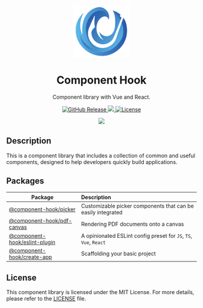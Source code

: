 <p align="center">
  <img width="150" src="./docs/public/logo.png">
</p>

<h1 align="center">Component Hook</h1>

<p align="center">
  Component library with Vue and React.
</p>

<p align="center">
  <a href="https://tzuyi0817.github.io/component-hook/#/home">
    <img alt="GitHub Release" src="https://img.shields.io/github/v/release/tzuyi0817/component-hook?label=%20&color=409eff">
  </a>
  <a href="https://github.com/tzuyi0817/component-hook">
    <img src="https://img.shields.io/badge/node-%20%3E%3D%2020.17.0-47c219?color=409eff" />
  </a>
  <a href="https://github.com/tzuyi0817/component-hook/blob/master/LICENSE">
    <img src="https://img.shields.io/github/license/tzuyi0817/component-hook?color=409eff" alt="License">
  </a>
</p>

<p align="center">
  <a href="https://tzuyi0817.github.io/component-hook/#/home">
    <img src="https://img.shields.io/badge/component--hook-READ%20THE%20DOCS%20-409eff?style=for-the-badge" />
  </a>
</p>

## Description

This is a component library that includes a collection of common and useful components, designed to help developers quickly build applications.

## Packages

| Package                                                                                                         | Description                                                       |
| --------------------------------------------------------------------------------------------------------------- | :---------------------------------------------------------------- |
| [@component-hook/picker](https://github.com/tzuyi0817/component-hook/tree/master/packages/picker)               | Customizable picker components that can be easily integrated      |
| [@component-hook/pdf-canvas](https://github.com/tzuyi0817/component-hook/tree/master/packages/pdf-canvas)       | Rendering PDF documents onto a canvas                             |
| [@component-hook/eslint-plugin](https://github.com/tzuyi0817/component-hook/tree/master/packages/eslint-plugin) | A opinionated ESLint config preset for `JS`, `TS`, `Vue`, `React` |
| [@component-hook/create-app]()                                                                                  | Scaffolding your basic project                                    |

## License

This component library is licensed under the MIT License. For more details, please refer to the [LICENSE](https://github.com/tzuyi0817/component-hook/blob/master/LICENSE) file.
